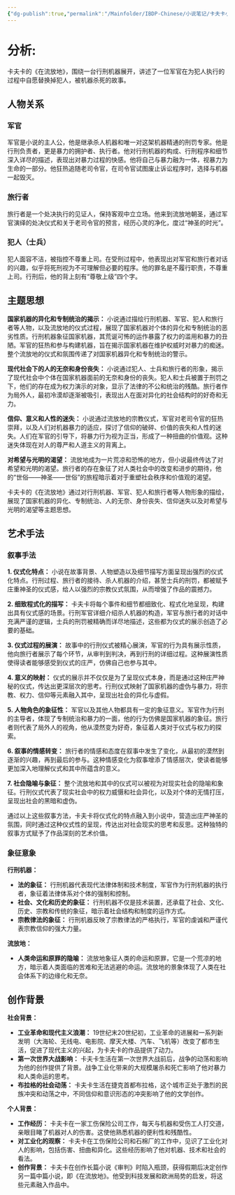 ```yaml
---
{"dg-publish":true,"permalink":"/Mainfolder/IBDP-Chinese/小说笔记/卡夫卡小说/在流放地/"}
---
```


# 分析:
卡夫卡的《在流放地》，围绕一台行刑机器展开，讲述了一位军官在为犯人执行的过程中自愿替换掉犯人，被机器杀死的故事。

## 人物关系

### 军官
军官是小说的主人公，他是继承杀人机器和唯一对这架机器精通的刑罚专家。他是行刑负责者，更是暴力的拥护者、执行者。他对行刑机器的构成、行刑程序和细节深入详尽的描述，表现出对暴力过程的快感。他将自己与暴力融为一体，视暴力为生命的一部分。他狂热追随老司令官，在司令官试图废止诉讼程序时，选择与机器一起毁灭。

### 旅行者
旅行者是一个处决执行的见证人，保持客观中立立场。他来到流放地朝圣，通过军官演绎的处决仪式和关于老司令官的预言，经历心灵的净化，度过“神圣的时光”。

### 犯人（士兵）
犯人面容不洁，被指控不尊重上司。在受刑过程中，他表现出对军官和旅行者对话的兴趣，似乎将死刑视为不可理解但必要的程序。他的罪名是不履行职责，不尊重上司。行刑后，他的背上刻有“尊敬上级”四个字。

## 主题思想


**国家机器的异化和专制统治的揭示：**
小说通过描绘行刑机器、军官、犯人和旅行者等人物，以及流放地的仪式过程，展现了国家机器对个体的异化和专制统治的恶劣性质。行刑机器象征国家机器，其荒诞可怖的运作暴露了权力的滥用和暴力的丑陋。军官的狂热和参与构建机器，旨在揭示国家机器在维护权威时对暴力的痴迷。整个流放地的仪式和氛围传递了对国家机器异化和专制统治的警示。

**现代社会下的人的无奈和身份丧失：**
小说通过犯人、士兵和旅行者的形象，揭示了现代社会中个体在国家机器面前的无奈和身份的丧失。犯人和士兵被置于刑罚之下，他们的存在成为权力演示的对象，显示了法律的不公和统治的残酷。旅行者作为局外人，最初冷漠却逐渐被吸引，表现出人在面对异化的社会结构时的好奇和无力。

**信仰、意义和人性的迷失：**
小说通过流放地的宗教仪式，军官对老司令官的狂热崇拜，以及人们对机器暴力的适应，探讨了信仰的破碎、价值的丧失和人性的迷失。人们在军官的引导下，将暴力行为视为正当，形成了一种扭曲的价值观。这种迷失体现在对人的尊严和人道主义的背离上。

**对希望与光明的渴望：**
流放地成为一片荒凉和恐怖的地方，但小说最终传达了对希望和光明的渴望。旅行者的存在象征了对人类社会中的改变和进步的期待，他的“世俗——神圣——世俗”的旅程暗示着对于重塑社会秩序和价值观的渴望。

卡夫卡的《在流放地》通过对行刑机器、军官、犯人和旅行者等人物形象的描绘，展现了国家机器的异化、专制统治、人的无奈、身份丧失、信仰迷失以及对希望与光明的渴望等主题思想。

## 艺术手法

### 叙事手法

**1. 仪式化特点：** 小说在故事背景、人物塑造以及细节描写方面呈现出强烈的仪式化特点。行刑过程、旅行者的接待、杀人机器的介绍，甚至士兵的刑罚，都被赋予庄重神圣的仪式感，给人以强烈的宗教仪式氛围，从而增强了作品的震撼力。

**2. 细致程式化的描写：** 卡夫卡将每个事件和细节都细致化、程式化地呈现，构建出具有仪式感的场景。行刑军官详细介绍杀人机器的构造，军官与旅行者的对话中充满严谨的逻辑，士兵的刑罚被精确而详尽地描述，这些都为仪式的展示创造了必要的基础。

**3. 仪式过程的展演：** 故事中的行刑仪式被精心展演，军官的行为具有展示性质，他向旅行者展示了每个环节，从审判到判决，再到行刑的详细过程。这种展演性质使得读者能够感受到仪式的庄严，仿佛自己也参与其中。

**4. 意义的映射：** 仪式的展示并不仅仅是为了呈现仪式本身，而是通过这种庄严神秘的仪式，传达出更深层次的思考。行刑仪式映射了国家机器的虚伪与暴力，将宗教、权力、信仰等元素融入其中，呈现出社会的异化与虚假。

**5. 人物角色的象征性：** 军官以及其他人物都具有一定的象征意义。军官作为行刑的主导者，体现了专制统治和暴力的一面，他的行为仿佛是国家机器的象征。旅行者则代表了局外人的视角，他从漠然变为好奇，象征着人类对于仪式与权力的探索。

**6. 叙事的情感转变：** 旅行者的情感和态度在叙事中发生了变化，从最初的漠然到逐渐的兴趣，再到最后的参与。这种情感变化为叙事增添了情感层次，使读者能够更加深入地理解仪式和其中所蕴含的意义。

**7. 社会隐喻与象征：** 整个流放地和其中的仪式可以被视为对现实社会的隐喻和象征。行刑仪式代表了现实社会中的权力威慑和社会异化，以及对个体的无情打压，呈现出社会的黑暗和虚伪。

通过以上这些叙事方法，卡夫卡将仪式化的特点融入到小说中，营造出庄严神圣的氛围，同时通过这种仪式性的呈现，传达出对社会现实的思考和反思。这种独特的叙事方式赋予了作品深刻的艺术价值。

### 象征意象

**行刑机器：**
- **法的象征：** 行刑机器代表现代法律体制和技术制度，军官作为行刑机器的执行者，象征着法律体系对个体的强制和控制。
- **社会、文化和历史的象征：** 行刑机器不仅是技术装置，还承载了社会、文化、历史、宗教和传统的象征，暗示着社会结构和制度的运作方式。
- **宗教律法的象征：** 行刑机器反映了宗教律法的严格执行，军官的虔诚和严谨代表宗教信仰的强大力量。

**流放地：**
- **人类命运和原罪的隐喻：** 流放地象征人类的命运和原罪，它是一个荒凉的地方，暗示着人类面临的苦难和无法逃避的命运。流放地的景象体现了人类在社会体系下的边缘化和无奈。

## 创作背景

**社会背景：**
- **工业革命和现代主义浪潮：** 19世纪末20世纪初，工业革命的进展和一系列新发明（大海轮、无线电、电影院、摩天大楼、汽车、飞机等）改变了都市生活，促进了现代主义的兴起，为卡夫卡的作品提供了动力。
- **第一次世界大战影响：** 卡夫卡生活在第一次世界大战前后，战争的动荡和影响为他的创作提供了背景。战争工业化带来的大规模屠杀和死亡影响了他对暴力和人类命运的思考。
- **布拉格的社会动荡：** 卡夫卡生活在捷克首都布拉格，这个城市正处于激烈的民族冲突和动荡之中，不同信仰和意识形态的冲突影响了他的文学创作。

**个人背景：**
- **工作经历：** 卡夫卡在一家工伤保险公司工作，每天与机器和受伤工人打交道，亲眼目睹了机器对人的伤害。这使他熟悉机器的便利性和残酷性。
- **对工业化的观察：** 卡夫卡在工伤保险公司和石棉厂的工作中，见识了工业化对人的影响，包括伤害、扭曲和异化。这些经历影响了他对机器、技术和社会的看法。
- **创作背景：** 卡夫卡在创作长篇小说《审判》时陷入瓶颈，获得假期后决定创作另一篇中篇小说，即《在流放地》。他受到科技发展和欧洲局势的启发，将这些元素融入作品中。
